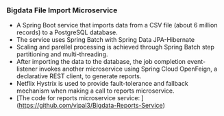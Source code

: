 ### Bigdata File Import Microservice
  - A Spring Boot service that imports data from a CSV file (about 6 million records) to a PostgreSQL database.
  - The service uses Spring Batch with Spring Data JPA-Hibernate 
  - Scaling and parellel processing is achieved through Spring Batch step partitioning and multi-threading.
  - After importing the data to the database, the job completion event-listener invokes another microservice using Spring Cloud OpenFeign, a declarative REST client, to generate reports.
  - Netflix Hystrix is used to provide fault-tolerance and fallback mechanism when making a call to reports microservice.
  - [The code for reports microservice service: ] (https://github.com/vjpal3/Bigdata-Reports-Service)